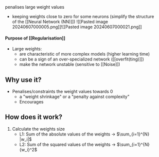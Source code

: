 penalises large weight values
- keeping weights close to zero for some neurons (simplify the structure of the [[Neural Network (NN)]])
![[Pasted image 20240607000005.png]]![[Pasted image 20240607000021.png]]
#### Purpose of [[Regularisation]]
- Large weights:
	- are characteristic of more complex models (higher learning time)
	- can be a sign of an over-specialized network ([[overfit(ting)]])
	- make the network unstable (sensitive to [[Noise]])
## Why use it?
- Penalises/constraints the weight values towards 0
	- a "weight shrinkage" or a "penalty against complexity"
	- Encourages
## How does it work?

1. Calculate the weights size
	- L1: Sum of the absolute values of the weights $\rightarrow$ $\sum_{i=1}^{N} |w_i|$
	- L2: Sum of the squared values of the weights $\rightarrow$ $\sum_{i=1}^{N} {w_i}^2$

